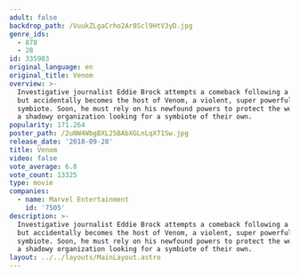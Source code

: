 ```yaml
---
adult: false
backdrop_path: /VuukZLgaCrho2Ar8Scl9HtV3yD.jpg
genre_ids:
  - 878
  - 28
id: 335983
original_language: en
original_title: Venom
overview: >-
  Investigative journalist Eddie Brock attempts a comeback following a scandal,
  but accidentally becomes the host of Venom, a violent, super powerful alien
  symbiote. Soon, he must rely on his newfound powers to protect the world from
  a shadowy organization looking for a symbiote of their own.
popularity: 171.264
poster_path: /2uNW4WbgBXL25BAbXGLnLqX71Sw.jpg
release_date: '2018-09-28'
title: Venom
video: false
vote_average: 6.8
vote_count: 13325
type: movie
companies:
  - name: Marvel Entertainment
    id: '7505'
description: >-
  Investigative journalist Eddie Brock attempts a comeback following a scandal,
  but accidentally becomes the host of Venom, a violent, super powerful alien
  symbiote. Soon, he must rely on his newfound powers to protect the world from
  a shadowy organization looking for a symbiote of their own.
layout: ../../layouts/MainLayout.astro
---
```


